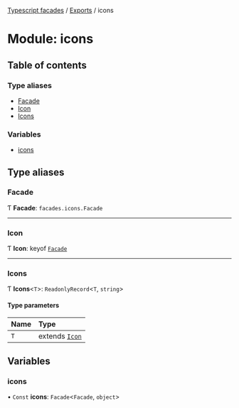 [Typescript facades](../index.md) / [Exports](../modules.md) / icons

# Module: icons

## Table of contents

### Type aliases

- [Facade](icons.md#facade)
- [Icon](icons.md#icon)
- [Icons](icons.md#icons)

### Variables

- [icons](icons.md#icons)

## Type aliases

### Facade

Ƭ **Facade**: `facades.icons.Facade`

___

### Icon

Ƭ **Icon**: keyof [`Facade`](icons.md#facade)

___

### Icons

Ƭ **Icons**<`T`\>: `ReadonlyRecord`<`T`, `string`\>

#### Type parameters

| Name | Type |
| :------ | :------ |
| `T` | extends [`Icon`](icons.md#icon) |

## Variables

### icons

• `Const` **icons**: `Facade`<`Facade`, `object`\>
